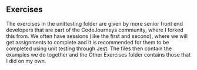## Exercises

The exercises in the unittesting folder are given by more senior front end developers that are part of the CodeJourneys community, where I forked this from. We often have sessions (like the first and second), where we will get assignments to complete and it is recommended for them to be completed using unit testing through Jest. The files then contain the examples we do together and the Other Exercises folder contains those that I did on my own.
